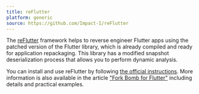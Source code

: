 ```yaml
---
title: reFlutter
platform: generic
source: https://github.com/Impact-I/reFlutter
---
```


The [reFlutter](https://github.com/Impact-I/reFlutter) framework helps to reverse engineer Flutter apps using the patched version of the Flutter library, which is already compiled and ready for application repackaging. This library has a modified snapshot deserialization process that allows you to perform dynamic analysis.

You can install and use reFlutter by following [the official instructions](https://github.com/Impact-I/reFlutter?tab=readme-ov-file#install). More information is also available in the article ["Fork Bomb for Flutter"](https://swarm.ptsecurity.com/fork-bomb-for-flutter/) including details and practical examples.
